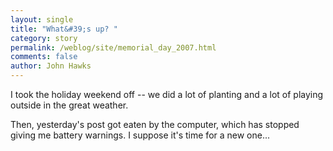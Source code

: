 ```yaml
---
layout: single 
title: "What&#39;s up? " 
category: story
permalink: /weblog/site/memorial_day_2007.html
comments: false 
author: John Hawks 
---
```



<p>
I took the holiday weekend off -- we did a lot of planting and a lot of playing outside in the great weather. 
</p>

<p>
Then, yesterday's post got eaten by the computer, which has stopped giving me battery warnings. I suppose it's time for a new one...
</p>

